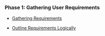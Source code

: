 ### Phase 1: Gathering User Requirements


- [Gathering Requirements](./introduction.html)

- [Outline Requirements Logically](./mindmap.html)
